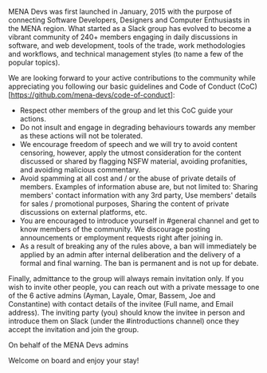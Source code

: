 MENA Devs was first launched in January, 2015 with the purpose of connecting Software Developers, Designers and Computer Enthusiasts in the MENA region. What started as a Slack group has evolved to become a vibrant community of 240+ members engaging in daily discussions in software, and web development, tools of the trade, work methodologies and workflows, and technical management styles (to name a few of the popular topics).

We are looking forward to your active contributions to the community while appreciating you following our basic guidelines and Code of Conduct (CoC) [https://github.com/mena-devs/code-of-conduct]:

* Respect other members of the group and let this CoC guide your actions.
* Do not insult and engage in degrading behaviours towards any member as these actions will not be tolerated.
* We encourage freedom of speech and we will try to avoid content censoring, however, apply the utmost consideration for the content discussed or shared by flagging NSFW material, avoiding profanities, and avoiding malicious commentary.
* Avoid spamming at all cost and / or the abuse of private details of members. Examples of information abuse are, but not limited to: Sharing members' contact information with any 3rd party, Use members' details for sales / promotional purposes, Sharing the content of private discussions on external platforms, etc.
* You are encouraged to introduce yourself in #general channel and get to know members of the community. We discourage posting announcements or employment requests right after joining in.
* As a result of breaking any of the rules above, a ban will immediately be applied by an admin after internal deliberation and the delivery of a formal and final warning. The ban is permanent and is not up for debate.

Finally, admittance to the group will always remain invitation only. If you wish to invite other people, you can reach out with a private message to one of the 6 active admins (Ayman, Layale, Omar, Bassem, Joe and Constantine) with contact details of the invitee (Full name, and Email address). The inviting party (you) should know the invitee in person and introduce them on Slack (under the #introductions channel) once they accept the invitation and join the group.

On behalf of the MENA Devs admins

Welcome on board and enjoy your stay!
